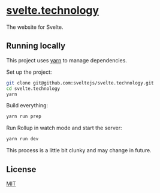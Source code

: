 # [svelte.technology](https://svelte.technology)

The website for Svelte.

## Running locally

This project uses [yarn](https://yarnpkg.com) to manage dependencies.

Set up the project:

```bash
git clone git@github.com:sveltejs/svelte.technology.git
cd svelte.technology
yarn
```

Build everything:

```bash
yarn run prep
```

Run Rollup in watch mode and start the server:

```bash
yarn run dev
```

This process is a little bit clunky and may change in future.

## License

[MIT](LICENSE)
